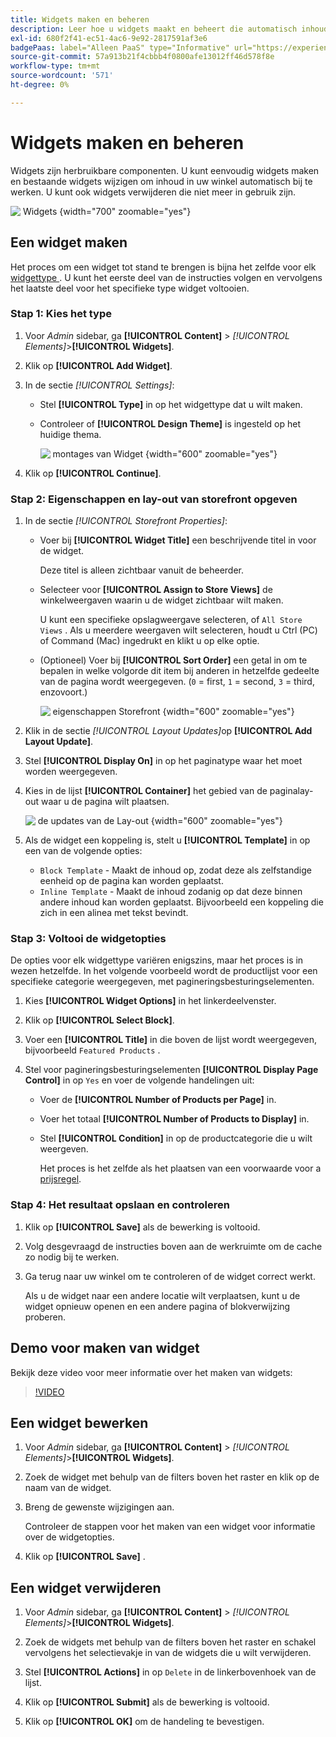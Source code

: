 ```yaml
---
title: Widgets maken en beheren
description: Leer hoe u widgets maakt en beheert die automatisch inhoud in uw winkel bijwerken.
exl-id: 680f2f41-ec51-4ac6-9e92-2817591af3e6
badgePaas: label="Alleen PaaS" type="Informative" url="https://experienceleague.adobe.com/nl/docs/commerce/user-guides/product-solutions" tooltip="Is alleen van toepassing op Adobe Commerce op Cloud-projecten (door Adobe beheerde PaaS-infrastructuur) en op projecten in het veld."
source-git-commit: 57a913b21f4cbbb4f0800afe13012ff46d578f8e
workflow-type: tm+mt
source-wordcount: '571'
ht-degree: 0%

---
```


# Widgets maken en beheren

Widgets zijn herbruikbare componenten. U kunt eenvoudig widgets maken en bestaande widgets wijzigen om inhoud in uw winkel automatisch bij te werken. U kunt ook widgets verwijderen die niet meer in gebruik zijn.

![&#x200B; Widgets &#x200B;](./assets/widgets.png){width="700" zoomable="yes"}

## Een widget maken

Het proces om een widget tot stand te brengen is bijna het zelfde voor elk [&#x200B; widgettype &#x200B;](widgets.md#widget-types). U kunt het eerste deel van de instructies volgen en vervolgens het laatste deel voor het specifieke type widget voltooien.

### Stap 1: Kies het type

1. Voor _Admin_ sidebar, ga **[!UICONTROL Content]** > _[!UICONTROL Elements]_>**[!UICONTROL Widgets]**.

1. Klik op **[!UICONTROL Add Widget]**.

1. In de sectie _[!UICONTROL Settings]_:

   - Stel **[!UICONTROL Type]** in op het widgettype dat u wilt maken.

   - Controleer of **[!UICONTROL Design Theme]** is ingesteld op het huidige thema.

     ![&#x200B; montages van Widget &#x200B;](./assets/widget-settings.png){width="600" zoomable="yes"}

1. Klik op **[!UICONTROL Continue]**.

### Stap 2: Eigenschappen en lay-out van storefront opgeven

1. In de sectie _[!UICONTROL Storefront Properties]_:

   - Voer bij **[!UICONTROL Widget Title]** een beschrijvende titel in voor de widget.

     Deze titel is alleen zichtbaar vanuit de beheerder.

   - Selecteer voor **[!UICONTROL Assign to Store Views]** de winkelweergaven waarin u de widget zichtbaar wilt maken.

     U kunt een specifieke opslagweergave selecteren, of `All Store Views` . Als u meerdere weergaven wilt selecteren, houdt u Ctrl (PC) of Command (Mac) ingedrukt en klikt u op elke optie.

   - (Optioneel) Voer bij **[!UICONTROL Sort Order]** een getal in om te bepalen in welke volgorde dit item bij anderen in hetzelfde gedeelte van de pagina wordt weergegeven. (`0` = first, `1` = second, `3` = third, enzovoort.)

     ![&#x200B; eigenschappen Storefront &#x200B;](./assets/widget-storefront-properties.png){width="600" zoomable="yes"}

1. Klik in de sectie _[!UICONTROL Layout Updates]_&#x200B;op **[!UICONTROL Add Layout Update]**.

1. Stel **[!UICONTROL Display On]** in op het paginatype waar het moet worden weergegeven.

1. Kies in de lijst **[!UICONTROL Container]** het gebied van de paginalay-out waar u de pagina wilt plaatsen.

   ![&#x200B; de updates van de Lay-out &#x200B;](./assets/widget-layout-update-home-page.png){width="600" zoomable="yes"}

1. Als de widget een koppeling is, stelt u **[!UICONTROL Template]** in op een van de volgende opties:

   - `Block Template` - Maakt de inhoud op, zodat deze als zelfstandige eenheid op de pagina kan worden geplaatst.
   - `Inline Template` - Maakt de inhoud zodanig op dat deze binnen andere inhoud kan worden geplaatst. Bijvoorbeeld een koppeling die zich in een alinea met tekst bevindt.

### Stap 3: Voltooi de widgetopties

De opties voor elk widgettype variëren enigszins, maar het proces is in wezen hetzelfde. In het volgende voorbeeld wordt de productlijst voor een specifieke categorie weergegeven, met pagineringsbesturingselementen.

1. Kies **[!UICONTROL Widget Options]** in het linkerdeelvenster.

1. Klik op **[!UICONTROL Select Block]**.

1. Voer een **[!UICONTROL Title]** in die boven de lijst wordt weergegeven, bijvoorbeeld `Featured Products` .

1. Stel voor pagineringsbesturingselementen **[!UICONTROL Display Page Control]** in op `Yes` en voer de volgende handelingen uit:

   - Voer de **[!UICONTROL Number of Products per Page]** in.

   - Voer het totaal **[!UICONTROL Number of Products to Display]** in.

   - Stel **[!UICONTROL Condition]** in op de productcategorie die u wilt weergeven.

     Het proces is het zelfde als het plaatsen van een voorwaarde voor a [&#x200B; prijsregel &#x200B;](../merchandising-promotions/price-rules-catalog.md).

### Stap 4: Het resultaat opslaan en controleren

1. Klik op **[!UICONTROL Save]** als de bewerking is voltooid.

1. Volg desgevraagd de instructies boven aan de werkruimte om de cache zo nodig bij te werken.

1. Ga terug naar uw winkel om te controleren of de widget correct werkt.

   Als u de widget naar een andere locatie wilt verplaatsen, kunt u de widget opnieuw openen en een andere pagina of blokverwijzing proberen.

## Demo voor maken van widget

Bekijk deze video voor meer informatie over het maken van widgets:

>[!VIDEO](https://video.tv.adobe.com/v/343786?quality=12&learn=on)

## Een widget bewerken

1. Voor _Admin_ sidebar, ga **[!UICONTROL Content]** > _[!UICONTROL Elements]_>**[!UICONTROL Widgets]**.

1. Zoek de widget met behulp van de filters boven het raster en klik op de naam van de widget.

1. Breng de gewenste wijzigingen aan.

   Controleer de stappen voor het maken van een widget voor informatie over de widgetopties.

1. Klik op **[!UICONTROL Save]** .

## Een widget verwijderen

1. Voor _Admin_ sidebar, ga **[!UICONTROL Content]** > _[!UICONTROL Elements]_>**[!UICONTROL Widgets]**.

1. Zoek de widgets met behulp van de filters boven het raster en schakel vervolgens het selectievakje in van de widgets die u wilt verwijderen.

1. Stel **[!UICONTROL Actions]** in op `Delete` in de linkerbovenhoek van de lijst.

1. Klik op **[!UICONTROL Submit]** als de bewerking is voltooid.

1. Klik op **[!UICONTROL OK]** om de handeling te bevestigen.

